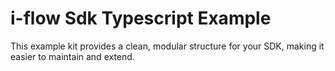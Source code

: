 # i-flow Sdk Typescript Example

This example kit provides a clean, modular structure for your SDK, making it easier to maintain and extend.